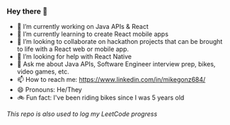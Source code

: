 ### Hey there 👋

- 🔭 I’m currently working on Java APIs & React
- 🌱 I’m currently learning to create React mobile apps
- 👯 I’m looking to collaborate on hackathon projects that can be brought to life with a React web or mobile app.
- 🤔 I’m looking for help with React Native
- 💬 Ask me about Java APIs, Software Engineer interview prep, bikes, video games, etc.
- 📫 How to reach me: https://www.linkedin.com/in/mikegonz684/
- 😄 Pronouns: He/They
- :bike: Fun fact: I've been riding bikes since I was 5 years old

*This repo is also used to log my LeetCode progress*
